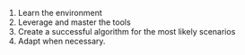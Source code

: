 
1. Learn the environment
2. Leverage and master the tools
3. Create a successful algorithm for the most likely scenarios
4. Adapt when necessary.